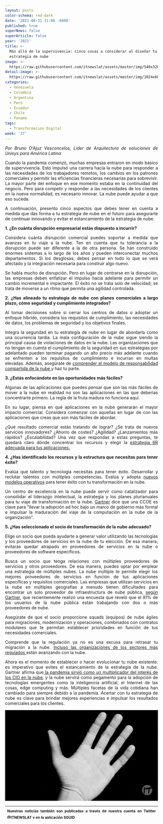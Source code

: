 ```yaml
---
layout: posts
color-schema: red-dark
date: '2021-08-31 11:08 -0400'
published: true
superNews: false
superArticle: false
year: '2021'
title: >-
  Más allá de la supervivencia: cinco cosas a considerar al diseñar tu
  estrategia de nube
image: >-
  https://raw.githubusercontent.com/itnewslat/assets/master/img/540x320/Cinco-p.jpg
detail-image: >-
  https://raw.githubusercontent.com/itnewslat/assets/master/img/1024x680/Cinco-g.jpg
categories:
  - Venezuela
  - Colombia
  - Argentina
  - Perú
  - Ecuador
  - Chile
  - Panama
tags:
  - Transformación Digital
week: '37'
---
```

<p style="text-align: justify;"><em>Por Bruno D’Ajuz Vasconcelos, Líder de Arquitectura de soluciones de Unisys para América Latina </em></p>
<p style="text-align: justify;">Cuando la pandemia comenzó, muchas empresas entraron en modo básico de supervivencia. Esto impulsó una carrera hacia la nube para responder a las necesidades de los trabajadores remotos, los cambios en los patrones comerciales y permitir las eficiencias financieras necesarias para sobrevivir. La mayor parte del enfoque en ese momento estaba en la continuidad del negocio. Pero para competir y responder a las necesidades de los clientes en la nueva normalidad, es necesario innovar. La nube puede ayudar a que eso suceda.</p>
<p style="text-align: justify;">A continuación, presento cinco aspectos que debes tener en cuenta a medida que das forma a tu estrategia de nube en el futuro para asegurarte de continuar innovando y evitar el estancamiento de la estrategia de nube.</p>
<p style="text-align: justify;"><strong>1. ¿En cuánta disrupción empresarial estás dispuesto a incurrir?</strong></p>
<p style="text-align: justify;">Considera cuánta disrupción comercial puedes soportar a medida que avanzas en tu viaje a la nube. Ten en cuenta que tu tolerancia a la disrupción puede ser diferente a la de otra persona. Se han construido enormes sistemas a lo largo de los años y pueden interconectar muchos departamentos. Si los desglosas, debes pensar en todo lo que se verá afectado y la integración necesaria para construir algo nuevo.</p>
<p style="text-align: justify;">Se habla mucho de disrupción. Pero en lugar de centrarse en la disrupción, las empresas deben enfatizar el impulso hacia adelante para permitir un cambio incremental e impactante. El éxito no se trata solo de velocidad; se trata de moverse a un ritmo que permita una agilidad controlada.</p>
<p style="text-align: justify;"><strong>2. ¿Has alineado tu estrategia de nube con planes comerciales a largo plazo, cómo seguridad y cumplimiento integrados?</strong></p>
<p style="text-align: justify;">Al tomar decisiones sobre si cerrar los centros de datos o adoptar un enfoque híbrido, considera los requisitos de cumplimiento, las necesidades de datos, los problemas de seguridad y los objetivos finales.</p>
<p style="text-align: justify;">Integra la seguridad en tu estrategia de nube en lugar de abordarla como una ocurrencia tardía. La mala configuración de la nube sigue siendo la principal causa de violaciones de datos en la nube. Las organizaciones que no tengan en cuenta el cumplimiento de la seguridad en sus estrategias por adelantado pueden terminar pagando un alto precio más adelante cuando se enfrenten a los requisitos de cumplimiento e incurran en multas elevadas. Además, asegúrate de <a href="https://www.forbes.com/sites/forbestechcouncil/2020/08/18/to-be-secure-enterprises-need-to-really-understand-the-clouds-shared-responsibility-model/?sh=7fa7ec8b712d">comprender el modelo de responsabilidad compartida de la nube </a>y haz tu parte.</p>
<p style="text-align: justify;"><strong>3. ¿</strong><strong>Estás enfocándote en las oportunidades más fáciles?</strong></p>
<p style="text-align: justify;">Algunas de las aplicaciones que puedes pensar que son las más fáciles de mover a la nube en realidad no son las aplicaciones en las que deberías concentrarte primero. La regla de la fruta madura no funciona aquí.</p>
<p style="text-align: justify;">En su lugar, piensa en qué aplicaciones en la nube generarán el mayor impacto comercial. Considera comenzar con aquellas en lugar de con las aplicaciones que creas que son más fáciles de abordar.</p>
<p style="text-align: justify;">¿Qué resultado comercial estás tratando de lograr? ¿Se trata de nuevos servicios innovadores? ¿Ahorro de costes? ¿Agilidad? ¿Lanzamientos más rápidos? ¿Escalabilidad? Una vez que respondas a estas preguntas, te quedará claro dónde concentrar los recursos y elegir la <a href="https://docs.aws.amazon.com/whitepapers/latest/aws-migration-whitepaper/the-6-rs-6-application-migration-strategies.html">estrategia 6R adecuada para tus aplicaciones.</a></p>
<p style="text-align: justify;"><strong>4. ¿Has identificado los recursos y la estructura que necesitas para tener éxito?</strong></p>
<p style="text-align: justify;">Evalúa qué talento y tecnología necesitas para tener éxito. Desarrollar y reclutar talentos con múltiples competencias. Evalúa y adopta <a href="https://www.forbes.com/sites/forbestechcouncil/2021/01/11/cloud-first-strategies-call-for-new-it-operations-models/?sh=67987f93e493">nuevos modelos operativos</a> para tener éxito con tu transformación en la nube.</p>
<p style="text-align: justify;">Un centro de excelencia en la nube puede servir como catalizador para consolidar el liderazgo intelectual, la estrategia y los planes plurianuales para tu viaje de transformación en la nube. <a href="https://www.gartner.com/en/doc/726566-innovation-insight-for-the-cloud-center-of-excellence">Gartner</a> dice que una CCOE es clave para "llevar la adopción ad hoc bajo un marco de gobierno más formal e impulsar la maduración del viaje de la computación en la nube de la organización".</p>
<p style="text-align: justify;"><strong>5. ¿Has seleccionado el socio de transformación de la nube adecuado?</strong></p>
<p style="text-align: justify;">Elige un socio que pueda ayudarte a generar valor utilizando las tecnologías y los proveedores de servicios en la nube de tu elección. De esa manera, evitarás quedar atrapado en proveedores de servicios en la nube o proveedores de software específicos.</p>
<p style="text-align: justify;">Busca un socio que tenga relaciones con múltiples proveedores de servicios y otros proveedores. De esa manera, puedes optar por emplear una estrategia de múltiples nubes. La nube múltiple te permite elegir los mejores proveedores de servicios en función de tus aplicaciones específicas y requisitos comerciales. Las empresas que utilizan servicios en la nube en múltiples geografías a menudo tienen dificultades para encontrar un solo proveedor de infraestructura de nube pública, <a href="https://www.gartner.com/smarterwithgartner/why-organizations-choose-a-multicloud-strategy/">según Gartner</a>, que recientemente realizó una encuesta que reveló que el 81% de los usuarios de la nube pública están trabajando con dos o más proveedores de nube.</p>
<p style="text-align: justify;">Asegúrate de que el socio proporcione squads (equipos) de nube ágiles para migraciones, modernización y operaciones, combinados con contratos modulares que te permitan establecer prioridades en función de tus necesidades comerciales.</p>
<p style="text-align: justify;">Comprende que la regulación ya no es una excusa para retrasar tu migración a la nube. <a href="https://www.forbes.com/sites/forbestechcouncil/2021/04/30/many-highly-regulated-companies-have-made-the-leap-to-the-cloud-you-can-too/?sh=145acf9f192d">Incluso las organizaciones de los sectores más regulados </a>están avanzando con la nube.</p>
<p style="text-align: justify;">Ahora es el momento de establecer o hacer evolucionar tu nube existente: es imperativo que evites el estancamiento de la estrategia de la nube. Gartner afirma que<a href="https://www.gartner.com/en/newsroom/press-releases/2021-04-21-gartner-forecasts-worldwide-public-cloud-end-user-spending-to-grow-23-percent-in-2021"> la pandemia sirvió como un multiplicador del interés de los CIO en la nube</a>, y la nube servirá como pegamento para la adopción de tecnologías emergentes como la inteligencia artificial, el Internet de las cosas, edge computing y más. Múltiples facetas de la vida cotidiana han cambiado para siempre debido a la pandemia. Acertar con tu estrategia de nube es clave para brindar mejores experiencias e impulsar los resultados comerciales para los clientes.</p>

![](https://raw.githubusercontent.com/itnewslat/assets/master/img/540x320/Cinco-p.jpg)

<table style="height: 42px;" width="569">
<tbody>
<tr>
<td style="text-align: justify;"><sub><strong>Nuestras noticias también son publicadas a través de nuestra cuenta en Twitter <a href="https://twitter.com/itnewslat?lang=es">@ITNEWSLAT</a> y en la aplicación <a href="https://squidapp.co/en/">SQUID</a></strong></sub></td>
</tr>
</tbody>
</table>
